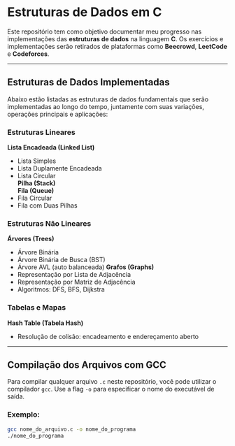 # Estruturas de Dados em C

Este repositório tem como objetivo documentar meu progresso nas implementações das **estruturas de dados** na linguagem **C**. Os exercícios e implementações serão retirados de plataformas como **Beecrowd**, **LeetCode** e **Codeforces**.

---

## Estruturas de Dados Implementadas

Abaixo estão listadas as estruturas de dados fundamentais que serão implementadas ao longo do tempo, juntamente com suas variações, operações principais e aplicações:

### Estruturas Lineares
**Lista Encadeada (Linked List)**        
  - Lista Simples
  - Lista Duplamente Encadeada
  - Lista Circular                
**Pilha (Stack)**         
**Fila (Queue)**       
  - Fila Circular
  - Fila com Duas Pilhas

### Estruturas Não Lineares        
**Árvores (Trees)**
  - Árvore Binária
  - Árvore Binária de Busca (BST)
  - Árvore AVL (auto balanceada)
**Grafos (Graphs)**
  - Representação por Lista de Adjacência
  - Representação por Matriz de Adjacência
  - Algoritmos: DFS, BFS, Dijkstra

### Tabelas e Mapas
**Hash Table (Tabela Hash)**
  - Resolução de colisão: encadeamento e endereçamento aberto



---

## Compilação dos Arquivos com GCC

Para compilar qualquer arquivo `.c` neste repositório, você pode utilizar o compilador `gcc`. Use a flag `-o` para especificar o nome do executável de saída.

### Exemplo:

```bash
gcc nome_do_arquivo.c -o nome_do_programa
./nome_do_programa
